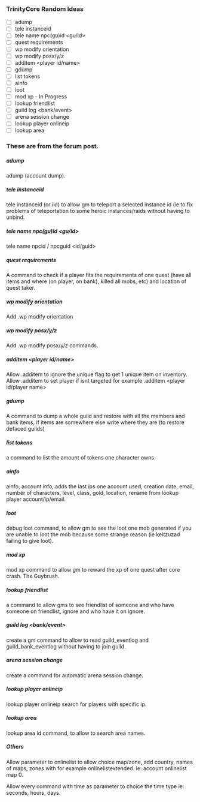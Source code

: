 ### TrinityCore Random Ideas

- [ ] adump
- [ ] tele instanceid
- [ ] tele name <player> npc(gu)id <gu/id>
- [ ] quest requirements
- [ ] wp modify orientation
- [ ] wp modify posx/y/z
- [ ] additem <itemid> <player id/name>
- [ ] gdump
- [ ] list tokens
- [ ] ainfo
- [ ] loot
- [ ] mod xp - In Progress
- [ ] lookup friendlist
- [ ] guild log <bank/event>
- [ ] arena session change
- [ ] lookup player onlineip
- [ ] lookup area <id>

### These are from the forum post.
##### adump
adump (account dump).

##### tele instanceid
tele instanceid (or iid) to allow gm to teleport a selected instance id (ie to fix problems of teleportation to some heroic instances/raids without having to unbind.

##### tele name <player> npc(gu)id <gu/id>
tele name <player> npcid / npcguid <id/guid>

##### quest requirements
A command to check if a player fits the requirements of one quest (have all items and where (on player, on bank), killed all mobs, etc) and location of quest taker.

##### wp modify orientation
Add .wp modify orientation

##### wp modify posx/y/z
Add .wp modify posx/y/z commands.

##### additem <itemid> <player id/name>
Allow .additem to ignore the unique flag to get 1 unique item on inventory.
Allow .additem to set player if isnt targeted for example .additem <item id> <player id/player name>

##### gdump
A command to dump a whole guild and restore with all the members and bank items, if items are somewhere else write where they are (to restore defaced guilds)

##### list tokens
a command to list the amount of tokens one character owns.

##### ainfo
ainfo, account info, adds the last ips one account used, creation date, email, number of characters, level, class, gold, location, rename from lookup player account/ip/email.

##### loot
debug loot command, to allow gm to see the loot one mob generated if you are unable to loot the mob because some strange reason (ie keltzuzad failing to give loot).

##### mod xp
mod xp command to allow gm to reward the xp of one quest after core crash. Thx Guybrush.

##### lookup friendlist
a command to allow gms to see friendlist of someone and who have someone on friendlist, ignore and who have it on ignore.

##### guild log <bank/event>
create a gm command to allow to read guild_eventlog and guild_bank_eventlog without having to join guild.

##### arena session change
create a command for automatic arena session change.

##### lookup player onlineip
lookup player onlineip search for players with specific ip.

##### lookup area <id>
lookup area id command, to allow to search area names.

##### Others

Allow parameter to onlinelist to allow choice map/zone, add country, names of maps, zones with for example onlinelistextended. Ie: account onlinelist map 0.

Allow every command with time as parameter to choice the time type ie: seconds, hours, days.
